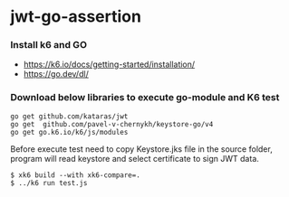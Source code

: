 #  jwt-go-assertion

### Install k6 and GO 

- https://k6.io/docs/getting-started/installation/
- https://go.dev/dl/


### Download below libraries to execute go-module and K6 test
```
go get github.com/kataras/jwt	
go get	github.com/pavel-v-chernykh/keystore-go/v4
go get go.k6.io/k6/js/modules
```

Before execute test need to copy Keystore.jks file in the source folder, program will read keystore and select certificate to sign JWT data. 

```
$ xk6 build --with xk6-compare=.
$ ../k6 run test.js
```
